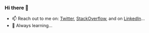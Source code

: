 ### Hi there 👋
- 📫 Reach out to me on: [Twitter](https://twitter.com/henryejemuta), [StackOverflow](https://stackoverflow.com/story/henryejemuta), and on [LinkedIn](https://www.linkedin.com/in/henryejemuta)...
- 🌱 Always learning...

<!--
**henryejemuta/henryejemuta** is a ✨ _special_ ✨ repository because its `README.md` (this file) appears on your GitHub profile.

Here are some ideas to get you started:

- 🔭 I’m currently working on ...
- 🌱 I’m currently learning ...
- 👯 I’m looking to collaborate on ...
- 🤔 I’m looking for help with ...
- 💬 Ask me about ...
- 📫 How to reach me: ...
- 😄 Pronouns: ...
- ⚡ Fun fact: ...
-->
